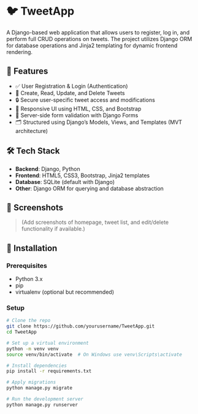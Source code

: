 # 🐦 TweetApp

A Django-based web application that allows users to register, log in, and perform full CRUD operations on tweets. The project utilizes Django ORM for database operations and Jinja2 templating for dynamic frontend rendering.

## 🚀 Features

- ✅ User Registration & Login (Authentication)
- 📝 Create, Read, Update, and Delete Tweets
- 🔒 Secure user-specific tweet access and modifications
- 🎨 Responsive UI using HTML, CSS, and Bootstrap
- 🔧 Server-side form validation with Django Forms
- 🗂️ Structured using Django’s Models, Views, and Templates (MVT architecture)

## 🛠️ Tech Stack

- **Backend**: Django, Python
- **Frontend**: HTML5, CSS3, Bootstrap, Jinja2 templates
- **Database**: SQLite (default with Django)
- **Other**: Django ORM for querying and database abstraction

## 📸 Screenshots

> (Add screenshots of homepage, tweet list, and edit/delete functionality if available.)

## 🧰 Installation

### Prerequisites

- Python 3.x
- pip
- virtualenv (optional but recommended)

### Setup

```bash
# Clone the repo
git clone https://github.com/yourusername/TweetApp.git
cd TweetApp

# Set up a virtual environment
python -m venv venv
source venv/bin/activate  # On Windows use venv\Scripts\activate

# Install dependencies
pip install -r requirements.txt

# Apply migrations
python manage.py migrate

# Run the development server
python manage.py runserver
